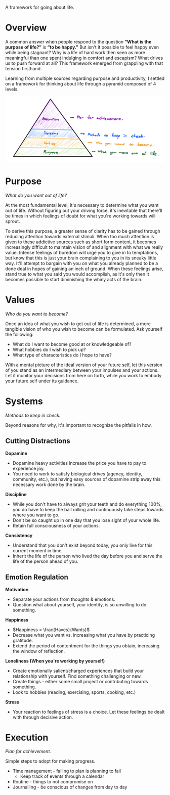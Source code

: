 A framework for going about life. 

# Overview
A common answer when people respond to the question **“What is the purpose of life?”** is **“to be happy.”** But isn't it possible to feel happy even while being stagnant? Why is a life of hard work then seen as more meaningful than one spent indulging in comfort and escapism? What drives us to push forward at all? This framework emerged from grappling with that tension firsthand.

Learning from multiple sources regarding purpose and productivity, I settled on a framework for thinking about life through a pyramid composed of 4 levels. 

![Pyramid of Life](pyramid-of-life.png)

# Purpose
*What do you want out of life?*

At the most fundamental level, it's necessary to determine what you want out of life. Without figuring out your driving force, it's inevitable that there'll be times in which feelings of doubt for what you're working towards will sprout.

To derive this purpose, a greater sense of clarity has to be gained through reducing attention towards external stimuli. When too much attention is given to these addictive sources such as short form content, it becomes increasingly difficult to maintain vision of and alignment with what we really value. Intense feelings of boredom will urge you to give in to temptations, but know that this is just your brain complaining to you in its sneaky little way. It'll attempt to bargain with you on what you already planned to be a done deal in hopes of gaining an inch of ground. When these feelings arise, stand true to what you said you would accomplish, as it's only then it becomes possible to start diminishing the whiny acts of the brain.

# Values
*Who do you want to become?*

Once an idea of what you wish to get out of life is determined, a more tangible vision of who you wish to become can be formulated. Ask yourself the following:
- What do I want to become good at or knowledgeable of?
- What hobbies do I wish to pick up?
- What type of characteristics do I hope to have?

With a mental picture of the ideal version of your future self, let this version of you stand as an intermediary between your impulses and your actions. Let it monitor your decisions from here on forth, while you work to embody your future self under its guidance.

# Systems
*Methods to keep in check.*

Beyond reasons for why, it's important to recognize the pitfalls in how.

## Cutting Distractions
**Dopamine**
- Dopamine heavy activities increase the price you have to pay to experience joy.
- You need to work to satisfy biological drives (agency, identity, community, etc.), but having easy sources of dopamine strip away this necessary work done by the brain.

**Discipline**
- While you don't have to always grit your teeth and do everything 100%, you do have to keep the ball rolling and continuously take steps towards where you want to go.
- Don't be so caught up in one day that you lose sight of your whole life.
- Retain full consciousness of your actions.

**Consistency**
- Understand that you don't exist beyond today, you only live for this current moment in time.
- Inherit the life of the person who lived the day before you and serve the life of the person ahead of you.

## Emotion Regulation
**Motivation**
- Separate your actions from thoughts & emotions.
- Question what about yourself, your identity, is so unwilling to do something.

**Happiness**
- $Happiness = \frac{Haves}{Wants}$
- Decrease what you want vs. increasing what you have by practicing gratitude.
- Extend the period of contentment for the things you obtain, increasing the window of reflection.

**Loneliness (When you're working by yourself)**
- Create emotionally salient/charged experiences that build your relationship with yourself. Find something challenging or new.
- Create things - either some small project or contributing towards something.
- Look to hobbies (reading, exercising, sports, cooking, etc.)

**Stress**
- Your reaction to feelings of stress is a choice. Let these feelings be dealt with through decisive action.

# Execution
*Plan for achievement.*

Simple steps to adopt for making progress.

- Time management - failing to plan is planning to fail
	- Keep track of events through a calendar
- Routine - things to not compromise on 
- Journalling - be conscious of changes from day to day


